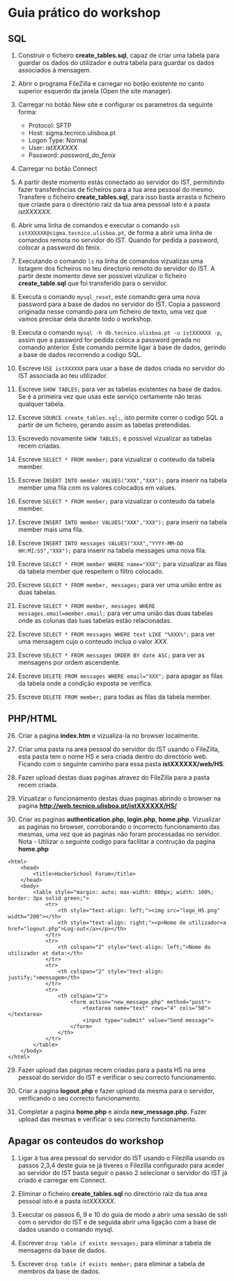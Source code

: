 # Guia prático do workshop

## SQL

1. Construir o ficheiro **create_tables.sql**, capaz de criar uma tabela para guardar os dados do utilizador e outra tabela para guardar os dados associados à mensagem.

2. Abrir o programa FileZilla e carregar no botão existente no canto superior esquerdo da janela (Open the site manager).

3. Carregar no botão New site e configurar os parametros da seguinte forma:
	* Protocol: SFTP
	* Host: sigma.tecnico.ulisboa.pt
	* Logon Type: Normal
	* User: *istXXXXXX*
	* Password: *password_do_fenix*

4. Carregar no botão Connect

5. A partir deste momento estás conectado ao servidor do IST, permitindo fazer transferências de ficheiros para a tua area pessoal do mesmo. Transfere o ficheiro **create_tables.sql**, para isso basta arrasta o ficheiro que criaste para o directório raiz da tua area pessoal isto é a pasta *istXXXXXX*. 

6. Abrir uma linha de comandos e executar o comando `ssh istXXXXXX@sigma.tecnico.ulisboa.pt`, de forma a abrir uma linha de comandos remota no servidor do IST. Quando for pedida a password, colocar a password do fénix.

7. Executando o comando `ls` na linha de comandos vizualizas uma listagem dos ficheiros no teu directorio remoto do servidor do IST. A partir deste momento deve ser possivel vizulizar o ficheiro **create_table.sql** que foi transferido para o servidor.

8. Executa o comando `mysql_reset`, este comando gera uma nova password para a base de dados no servidor do IST. Copia a password originada nesse comando para um ficheiro de texto, uma vez que vamos precisar dela durante todo o workshop.

9. Executa o comando `mysql -h db.tecnico.ulisboa.pt -u istXXXXXX -p`, assim que a password for pedida coloca a password gerada no comando anterior. Este comando permite ligar à base de dados, gerindo a base de dados recorrendo a codigo SQL.

10. Escreve `USE istXXXXXX` para usar a base de dados criada no servidor do IST associada ao teu utilizador.

11. Escreve `SHOW TABLES;` para ver as tabelas existentes na base de dados. Se é a primeira vez que usas este serviço certamente não teras qualquer tabela.

12. Escreve `SOURCE create_tables.sql;`, isto permite correr o codigo SQL a partir de um ficheiro, gerando assim as tabelas pretendidas.

13. Escrevedo novamente `SHOW TABLES;` é possivel vizualizar as tabelas recem criadas.

14. Escreve `SELECT * FROM member;` para vizualizar o conteudo da tabela member. 

15. Escreve `INSERT INTO member VALUES("XXX","XXX");` para inserir na tabela member uma fila com os valores colocados em values.

16. Escreve `SELECT * FROM member;` para vizualizar o conteudo da tabela member.

17. Escreve `INSERT INTO member VALUES("XXX","XXX");` para inserir na tabela member mais uma fila.

18. Escreve `INSERT INTO messages VALUES("XXX","YYYY-MM-DD HH:MI:SS","XXX");` para inserir na tabela messages uma nova fila.

19. Escreve `SELECT * FROM member WHERE name="XXX";` para vizualizar as filas da tabela member que respeitem o filtro colocado.

20. Escreve `SELECT * FROM member, messages;` para ver uma união entre as duas tabelas.

21. Escreve `SELECT * FROM member, messages WHERE messages.email=member.email;` para ver uma união das duas tabelas onde as colunas das tuas tabelas estão relacionadas.

22. Escreve `SELECT * FROM messages WHERE text LIKE "%XXX%";` para ver uma mensagem cujo o conteudo inclua o valor *XXX*.

23. Escreve `SELECT * FROM messages ORDER BY date ASC;` para ver as mensagens por ordem ascendente.

22. Escreve `DELETE FROM messages WHERE email="XXX";` para apagar as filas da tabela onde a condição exposta se verifica.

23. Escreve `DELETE FROM member;` para todas as filas da tabela member.

## PHP/HTML

26. Criar a pagina **index.htm** e vizualiza-la no browser localmente.

23. Criar uma pasta na area pessoal do servidor do IST usando o FileZilla, esta pasta tem o nome HS e sera criada dentro do directório web. Ficando com o seguinte caminho para essa pasta **istXXXXXX/web/HS**.

24. Fazer upload destas duas paginas atravez do FileZilla para a pasta recem criada.

25. Vizualizar o funcionamento destas duas paginas abrindo o browser na pagina **http://web.tecnico.ulisboa.pt/istXXXXXX/HS/**

26. Criar as paginas **authentication.php**, **login.php**, **home.php**. Vizualizar as paginas no browser, corroborando o incorrecto funcionamento das mesmas, uma vez que as paginas não foram processadas no servidor.
	Nota - Utilizar o seguinte codigo para facilitar a contrução da pagina **home.php**

````
<html>
	<head>
		<title>HackerSchool Forum</title>
	</head>
	<body>
		<table style="margin: auto; max-width: 800px; width: 100%; border: 3px solid green;">
			<tr>
				<th style="text-align: left;"><img src="logo_HS.png" width="200"></th>
				<th style="text-align: right;"><p>Nome de utilizador<a href="logout.php">Log-out</a></p></th>
			</tr>
			<tr>
				<th colspan="2" style="text-align: left;">Nome do utilizador at data:</th>
			</tr>
			<tr>
				<th colspan="2" style="text-align: justify;">mensagem</th>
			</tr>
			<tr>
				<th colspan="2">
					<form action="new_message.php" method="post">
						<textarea name="text" rows="4" cols="50"></textarea>
						<input type="submit" value="Send message">
					</form>
				</th>
			</tr>
		</table>
	</body>
</html>

````

29. Fazer upload das paginas recem criadas para a pasta HS na area pessoal do servidor do IST e verificar o seu correcto funcionamento.

28. Criar a pagina **logout.php** e fazer upload da mesma para o servidor, verificando o seu correcto funcionamento.

29. Completar a pagina **home.php** e ainda **new_message.php**. Fazer upload das mesmas e verificar o seu correcto funcionamento.

## Apagar os conteudos do workshop

1. Ligar à tua area pessoal do servidor do IST usando o Filezilla usando os passos 2,3,4 deste guia se já tiveres o Filezilla configurado para aceder ao servidor do IST basta seguir o passo 2 selecionar o servidor do IST já criado e carregar em Connect.

2. Eliminar o ficheiro **create_tables.sql** no directório raiz da tua area pessoal isto é a pasta *istXXXXXX*.

3. Executar os passos 6, 9 e 10 do guia de modo a abrir uma sessão de ssh com o servidor do IST e de seguida abrir uma ligação com a base de dados usando o comando mysql.

4. Escrever `drop table if exists messages;` para eliminar a tabela de mensagens da base de dados.

5. Escrever `drop table if exists member;` para eliminar a tabela de membros da base de dados.
